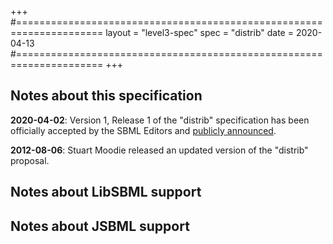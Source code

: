 +++
#=====================================================================
layout = "level3-spec"
spec   = "distrib"
date   = 2020-04-13
#=====================================================================
+++

## Notes about this specification

**2020-04-02**: Version 1, Release 1 of the "distrib" specification has been officially accepted by the SBML Editors and [publicly announced](https://groups.google.com/forum/#!topic/sbml-discuss/aF83lx0vh4w).

**2012-08-06**: Stuart Moodie released an updated version of the "distrib" proposal.


## Notes about LibSBML support


## Notes about JSBML support
